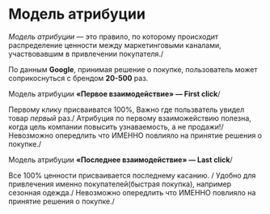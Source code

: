 # Модель атрибуции

*Модель атрибуции* — это правило, по которому происходит распределение ценности между маркетинговыми каналами, участвовавшим в привлечении покупателя./

По данным **Google**, принимая решение о покупке, пользователь может соприкоснуться с брендом **20-500** раз.

Модель атрибуции **«Первое взаимодействие» — First click**/

Первому клику присваиватся 100%, Важно где пользватель увидел товар *первый* раз./
Атрибуция по первому взаиможействию полезна, когда цель компании повысить узнаваемость, а не продажи!/
Невозможно опередлить что ИМЕННО повлияло на принятие решения о покупке./

Модель атрибуции **«Последнее взаимодействие» — Last click**/

Все 100% ценности присваивается последнему касанию. /
Удобно для привлечения именно покупателей(быстрая покупка), например сезонная одежда./
Невозможно опередлить что ИМЕННО повлияло на принятие решения о покупке./
 
